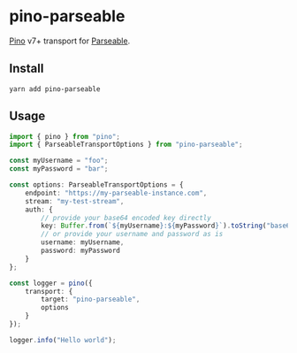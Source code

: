 # pino-parseable

[Pino](https://getpino.io/#/) v7+ transport for [Parseable](https://www.parseable.com/).

## Install

```shell
yarn add pino-parseable
```

## Usage

```ts
import { pino } from "pino";
import { ParseableTransportOptions } from "pino-parseable";

const myUsername = "foo";
const myPassword = "bar";

const options: ParseableTransportOptions = {
    endpoint: "https://my-parseable-instance.com",
    stream: "my-test-stream",
    auth: {
        // provide your base64 encoded key directly
        key: Buffer.from(`${myUsername}:${myPassword}`).toString("base64"),
        // or provide your username and password as is
        username: myUsername,
        password: myPassword
    }
};

const logger = pino({
    transport: {
        target: "pino-parseable",
        options
    }
});

logger.info("Hello world");
```

